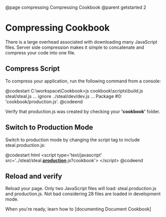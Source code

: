 @page compressing Compressing Cookbook
@parent getstarted 2
<h1 class='addFavorite'>Compressing Cookbook</h1>

<p>There is a large overhead associated with downloading many JavaScript files. 
Server side compression makes it simple to concatenate and compress your code into one file.</p>
<h2>Compress Script
</h2>
<p>To compress your application, run the following command from a console:
</p>
@codestart
C:\workspace\Cookbook>js cookbook\scripts\build.js
   steal/steal.js
   ...
   ignore ../steal/dev/dev.js
   ...
Package #0: 'cookbook/production.js'.
@codeend
<p>Verify that production.js was created by checking your <b>'cookbook'</b> folder.</p>
<h2>Switch to Production Mode</h2>
<p>Switch to production mode by changing the script tag to include steal.production.js:
</p>
@codestart html
&lt;script type='text/javascript' 
       src='../steal/steal.<span style="text-decoration:underline;"><b>production</b></span>.js?cookbook'>
&lt;/script>
@codeend
<h2>Reload and verify</h2>

<p>Reload your page. Only two JavaScript files will load: steal.production.js and production.js. 
Not bad considering 28 files are loaded in development mode.</p>

When you're ready, learn how to [documenting Document Cookbook]